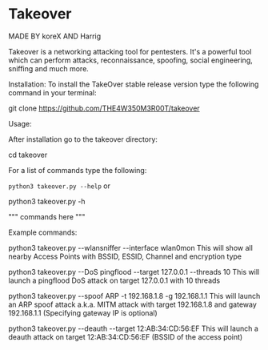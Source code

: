# Takeover
MADE BY koreX AND Harrig

Takeover is a networking attacking tool for pentesters. It's a powerful tool which can perform attacks, reconnaissance, spoofing, social engineering, sniffing and much more.

Installation:
To install the TakeOver stable release version type the following command in your terminal:

git clone https://github.com/THE4W350M3R00T/takeover

Usage:

After installation go to the takeover directory:

cd takeover

For a list of commands type the following:

`
python3 takeover.py --help
`
or

python3 takeover.py -h

"""
commands here
"""

Example commands:

python3 takeover.py --wlansniffer --interface wlan0mon
This will show all nearby Access Points with BSSID, ESSID, Channel and encryption type

python3 takeover.py --DoS pingflood --target 127.0.0.1 --threads 10
This will launch a pingflood DoS attack on target 127.0.0.1 with 10 threads

python3 takeover.py --spoof ARP -t 192.168.1.8 -g 192.168.1.1
This will launch an ARP spoof attack a.k.a. MITM attack with target 192.168.1.8 and gateway 192.168.1.1 (Specifying gateway IP is optional)

python3 takeover.py --deauth --target 12:AB:34:CD:56:EF
This will launch a deauth attack on target 12:AB:34:CD:56:EF (BSSID of the access point)
